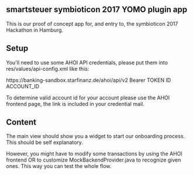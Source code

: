 ## smartsteuer symbioticon 2017 YOMO plugin app

This is our proof of concept app for, and entry to, the symbioticon 2017 Hackathon in Hamburg.

## Setup

You'll need to use some AHOI API credentials, please put them into res/values/api-config.xml like this:

<?xml version="1.0" encoding="utf-8"?>
<resources>
	    <string name="api_base_path">https://banking-sandbox.starfinanz.de/ahoi/api/v2</string>
        <string name="api_key">Bearer TOKEN</string>
        <integer name="accessId">ID</integer>
        <integer name="accountId">ACCOUNT_ID</integer>
</resources>

To determine valid account id for your account please use the AHOI frontend page, the link
is included in your credential mail.

## Content

The main view should show you a widget to start our onboarding process. This should be self
explanatory.

However, you might have to modify some transactions by using the AHOI frontend OR to customize
MockBackendProvider.java to recognize given ones. This way you can test the whole flow.
